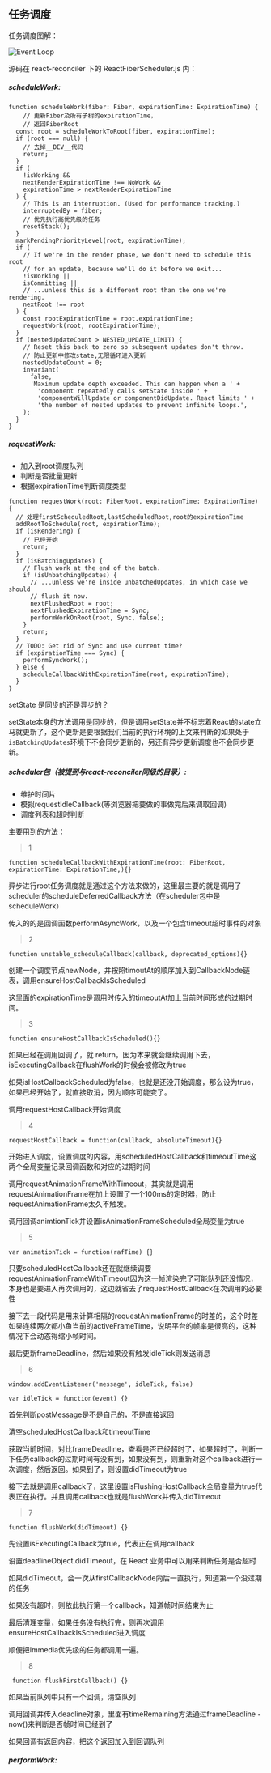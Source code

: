 ## 任务调度

任务调度图解：

![Event Loop](../assets/img/react_sc/fiber-scheduler.png)

源码在 react-reconciler 下的 ReactFiberScheduler.js 内：

##### scheduleWork:
```
function scheduleWork(fiber: Fiber, expirationTime: ExpirationTime) {
    // 更新Fiber及所有子树的expirationTime，
    // 返回FiberRoot
  const root = scheduleWorkToRoot(fiber, expirationTime);
  if (root === null) {
    // 去掉__DEV__代码
    return;
  }
  if (
    !isWorking &&
    nextRenderExpirationTime !== NoWork &&
    expirationTime > nextRenderExpirationTime
  ) {
    // This is an interruption. (Used for performance tracking.)
    interruptedBy = fiber;
    // 优先执行高优先级的任务
    resetStack();
  }
  markPendingPriorityLevel(root, expirationTime);
  if (
    // If we're in the render phase, we don't need to schedule this root
    // for an update, because we'll do it before we exit...
    !isWorking ||
    isCommitting ||
    // ...unless this is a different root than the one we're rendering.
    nextRoot !== root
  ) {
    const rootExpirationTime = root.expirationTime;
    requestWork(root, rootExpirationTime);
  }
  if (nestedUpdateCount > NESTED_UPDATE_LIMIT) {
    // Reset this back to zero so subsequent updates don't throw.
    // 防止更新中修改state,无限循环进入更新
    nestedUpdateCount = 0;
    invariant(
      false,
      'Maximum update depth exceeded. This can happen when a ' +
        'component repeatedly calls setState inside ' +
        'componentWillUpdate or componentDidUpdate. React limits ' +
        'the number of nested updates to prevent infinite loops.',
    );
  }
}
```

##### requestWork:

- 加入到root调度队列
- 判断是否批量更新
- 根据expirationTime判断调度类型

```
function requestWork(root: FiberRoot, expirationTime: ExpirationTime) {
  // 处理firstScheduledRoot,lastScheduledRoot,root的expirationTime
  addRootToSchedule(root, expirationTime);
  if (isRendering) {
    // 已经开始
    return;
  }
  if (isBatchingUpdates) {
    // Flush work at the end of the batch.
    if (isUnbatchingUpdates) {
      // ...unless we're inside unbatchedUpdates, in which case we should
      // flush it now.
      nextFlushedRoot = root;
      nextFlushedExpirationTime = Sync;
      performWorkOnRoot(root, Sync, false);
    }
    return;
  }
  // TODO: Get rid of Sync and use current time?
  if (expirationTime === Sync) {
    performSyncWork();
  } else {
    scheduleCallbackWithExpirationTime(root, expirationTime);
  }
}
```

setState 是同步的还是异步的？

setState本身的方法调用是同步的，但是调用setState并不标志着React的state立马就更新了，这个更新是要根据我们当前的执行环境的上文来判断的如果处于`isBatchingUpdates`环境下不会同步更新的，另还有异步更新调度也不会同步更新。

##### scheduler包（被提到与react-reconciler同级的目录）:

- 维护时间片
- 模拟requestIdleCallback(等浏览器把要做的事做完后来调取回调)
- 调度列表和超时判断

主要用到的方法：
> 1

```
function scheduleCallbackWithExpirationTime(root: FiberRoot, expirationTime: ExpirationTime,){}
```

异步进行root任务调度就是通过这个方法来做的，这里最主要的就是调用了scheduler的scheduleDeferredCallback方法（在scheduler包中是scheduleWork）

传入的的是回调函数performAsyncWork，以及一个包含timeout超时事件的对象

> 2

```
function unstable_scheduleCallback(callback, deprecated_options){}
```

创建一个调度节点newNode，并按照timoutAt的顺序加入到CallbackNode链表，调用ensureHostCallbackIsScheduled

这里面的expirationTime是调用时传入的timeoutAt加上当前时间形成的过期时间。

> 3

```
function ensureHostCallbackIsScheduled(){}
```

如果已经在调用回调了，就 return，因为本来就会继续调用下去，isExecutingCallback在flushWork的时候会被修改为true

如果isHostCallbackScheduled为false，也就是还没开始调度，那么设为true，如果已经开始了，就直接取消，因为顺序可能变了。

调用requestHostCallback开始调度

> 4

```
requestHostCallback = function(callback, absoluteTimeout){}
```

开始进入调度，设置调度的内容，用scheduledHostCallback和timeoutTime这两个全局变量记录回调函数和对应的过期时间

调用requestAnimationFrameWithTimeout，其实就是调用requestAnimationFrame在加上设置了一个100ms的定时器，防止requestAnimationFrame太久不触发。

调用回调animtionTick并设置isAnimationFrameScheduled全局变量为true

> 5

```
var animationTick = function(rafTime) {}
```

只要scheduledHostCallback还在就继续调要requestAnimationFrameWithTimeout因为这一帧渲染完了可能队列还没情况，本身也是要进入再次调用的，这边就省去了requestHostCallback在次调用的必要性

接下去一段代码是用来计算相隔的requestAnimationFrame的时差的，这个时差如果连续两次都小鱼当前的activeFrameTime，说明平台的帧率是很高的，这种情况下会动态得缩小帧时间。

最后更新frameDeadline，然后如果没有触发idleTick则发送消息

> 6

```
window.addEventListener('message', idleTick, false)

var idleTick = function(event) {}
```

首先判断postMessage是不是自己的，不是直接返回

清空scheduledHostCallback和timeoutTime

获取当前时间，对比frameDeadline，查看是否已经超时了，如果超时了，判断一下任务callback的过期时间有没有到，如果没有到，则重新对这个callback进行一次调度，然后返回。如果到了，则设置didTimeout为true

接下去就是调用callback了，这里设置isFlushingHostCallback全局变量为true代表正在执行。并且调用callback也就是flushWork并传入didTimeout

> 7

```
function flushWork(didTimeout) {}
```

先设置isExecutingCallback为true，代表正在调用callback

设置deadlineObject.didTimeout，在 React 业务中可以用来判断任务是否超时

如果didTimeout，会一次从firstCallbackNode向后一直执行，知道第一个没过期的任务

如果没有超时，则依此执行第一个callback，知道帧时间结束为止

最后清理变量，如果任务没有执行完，则再次调用ensureHostCallbackIsScheduled进入调度

顺便把Immedia优先级的任务都调用一遍。

> 8

```
 function flushFirstCallback() {}
```

如果当前队列中只有一个回调，清空队列

调用回调并传入deadline对象，里面有timeRemaining方法通过frameDeadline - now()来判断是否帧时间已经到了

如果回调有返回内容，把这个返回加入到回调队列

##### performWork:



